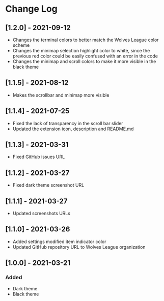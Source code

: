 # Change Log

## [1.2.0] - 2021-09-12

- Changes the terminal colors to better match the Wolves League color scheme
- Changes the minimap selection highlight color to white, since the previous red color could be easily confused with an error in the code
- Changes the minimap and scroll colors to make it more visible in the black theme
## [1.1.5] - 2021-08-12

- Makes the scrollbar and minimap more visible

## [1.1.4] - 2021-07-25

- Fixed the lack of transparency in the scroll bar slider
- Updated the extension icon, description and README.md

## [1.1.3] - 2021-03-31

- Fixed GitHub issues URL

## [1.1.2] - 2021-03-27

- Fixed dark theme screenshot URL

## [1.1.1] - 2021-03-27

- Updated screenshots URLs

## [1.1.0] - 2021-03-26

- Added settings modified item indicator color
- Updated GitHub repository URL to Wolves League organization

## [1.0.0] - 2021-03-21

### Added

- Dark theme
- Black theme
